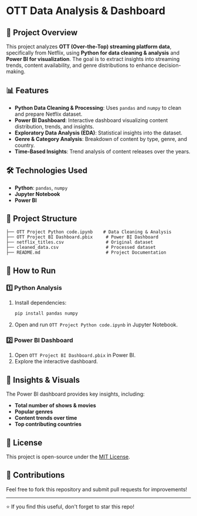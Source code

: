 # OTT Data Analysis & Dashboard

## 📌 Project Overview
This project analyzes **OTT (Over-the-Top) streaming platform data**, specifically from Netflix, using **Python for data cleaning & analysis** and **Power BI for visualization**. The goal is to extract insights into streaming trends, content availability, and genre distributions to enhance decision-making.

## 📊 Features
- **Python Data Cleaning & Processing**: Uses `pandas` and `numpy` to clean and prepare Netflix dataset.
- **Power BI Dashboard**: Interactive dashboard visualizing content distribution, trends, and insights.
- **Exploratory Data Analysis (EDA)**: Statistical insights into the dataset.
- **Genre & Category Analysis**: Breakdown of content by type, genre, and country.
- **Time-Based Insights**: Trend analysis of content releases over the years.

## 🛠️ Technologies Used
- **Python**: `pandas`, `numpy`
- **Jupyter Notebook**
- **Power BI**

## 📁 Project Structure
```
├── OTT Project Python code.ipynb    # Data Cleaning & Analysis
├── OTT Project BI Dashboard.pbix     # Power BI Dashboard
├── netflix_titles.csv                # Original dataset
├── cleaned_data.csv                  # Processed dataset
├── README.md                         # Project Documentation
```

## 🚀 How to Run
### 1️⃣ Python Analysis
1. Install dependencies:  
   ```bash
   pip install pandas numpy
   ```
2. Open and run `OTT Project Python code.ipynb` in Jupyter Notebook.

### 2️⃣ Power BI Dashboard
1. Open `OTT Project BI Dashboard.pbix` in Power BI.
2. Explore the interactive dashboard.

## 📌 Insights & Visuals
The Power BI dashboard provides key insights, including:
- **Total number of shows & movies**
- **Popular genres**
- **Content trends over time**
- **Top contributing countries**

## 📜 License
This project is open-source under the [MIT License](LICENSE).

## 🤝 Contributions
Feel free to fork this repository and submit pull requests for improvements!

---
⭐ If you find this useful, don't forget to star this repo!


